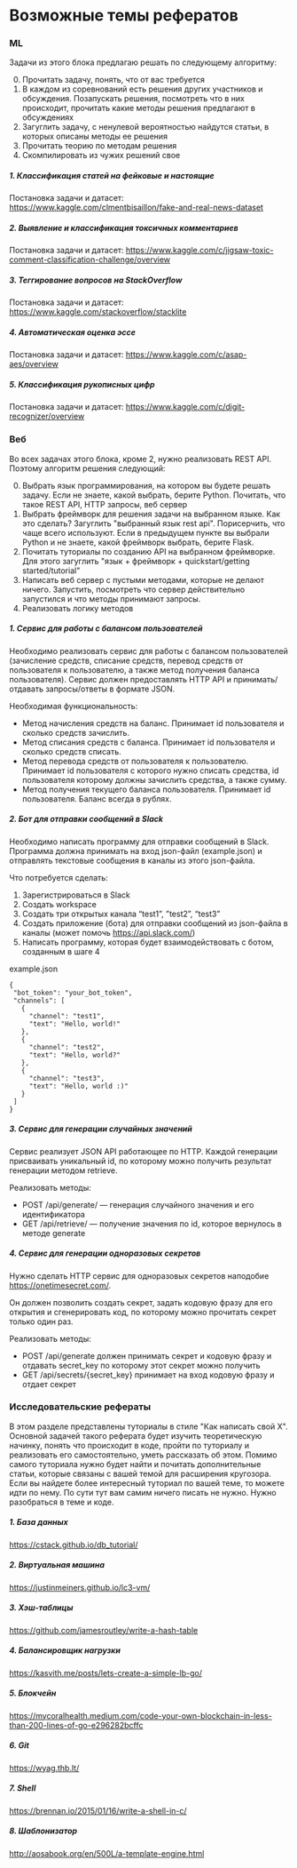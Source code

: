 # Возможные темы рефератов

### ML

Задачи из этого блока предлагаю решать по следующему алгоритму:

0. Прочитать задачу, понять, что от вас требуется
1. В каждом из соревнований есть решения других участников и обсуждения. Позапускать решения, посмотреть что в них происходит, прочитать какие методы решения предлагают в обсуждениях
2. Загуглить задачу, с ненулевой вероятностью найдутся статьи, в которых описаны методы ее решения
3. Прочитать теорию по методам решения
4. Скомпилировать из чужих решений свое

##### 1. Классификация статей на фейковые и настоящие

Постановка задачи и датасет: https://www.kaggle.com/clmentbisaillon/fake-and-real-news-dataset

##### 2. Выявление и классификация токсичных комментариев

Постановка задачи и датасет: https://www.kaggle.com/c/jigsaw-toxic-comment-classification-challenge/overview

##### 3. Теггирование вопросов на StackOverflow

Постановка задачи и датасет: https://www.kaggle.com/stackoverflow/stacklite

##### 4. Автоматическая оценка эссе

Постановка задачи и датасет: https://www.kaggle.com/c/asap-aes/overview

##### 5. Классификация рукописных цифр

Постановка задачи и датасет: https://www.kaggle.com/c/digit-recognizer/overview


### Веб

Во всех задачах этого блока, кроме 2, нужно реализовать REST API. Поэтому алгоритм решения следующий:

0. Выбрать язык программирования, на котором вы будете решать задачу. Если не знаете, какой выбрать, берите Python. Почитать, что такое REST API, HTTP запросы, веб сервер
1. Выбрать фреймворк для решения задачи на выбранном языке. Как это сделать? Загуглить "выбранный язык rest api". Порисерчить, что чаще всего используют. Если в предыдущем пункте вы выбрали Python и не знаете, какой фреймворк выбрать, берите Flask.
2. Почитать туториалы по созданию API на выбранном фреймворке. Для этого загуглить "язык + фреймворк + quickstart/getting started/tutorial"
3. Написать веб сервер с пустыми методами, которые не делают ничего. Запустить, посмотреть что сервер действительно запустился и что методы принимают запросы.
4. Реализовать логику методов

##### 1. Сервис для работы с балансом пользователей

Необходимо реализовать сервис для работы с балансом пользователей (зачисление средств, списание средств, перевод средств от пользователя к пользователю, а также метод получения баланса пользователя). Сервис должен предоставлять HTTP API и принимать/отдавать запросы/ответы в формате JSON.

Необходимая функциональность:

* Метод начисления средств на баланс. Принимает id пользователя и сколько средств зачислить.
* Метод списания средств с баланса. Принимает id пользователя и сколько средств списать.
* Метод перевода средств от пользователя к пользователю. Принимает id пользователя с которого нужно списать средства, id пользователя которому должны зачислить средства, а также сумму.
* Метод получения текущего баланса пользователя. Принимает id пользователя. Баланс всегда в рублях.

##### 2. Бот для отправки сообщений в Slack

Необходимо написать программу для отправки сообщений в Slack. Программа должна принимать на вход json-файл (example.json) и отправлять текстовые сообщения в каналы из этого json-файла.

Что потребуется сделать:

1. Зарегистрироваться в Slack
2. Создать workspace
3. Создать три открытых канала “test1”, ”test2”, “test3”
4. Создать приложение (бота) для отправки сообщений из json-файла в каналы (может помочь https://api.slack.com/)
5. Написать программу, которая будет взаимодействовать с ботом, созданным в шаге 4

example.json
```
{
 "bot_token": "your_bot_token",
 "channels": [
   {
     "channel": "test1",
     "text": "Hello, world!"
   },
   {
     "channel": "test2",
     "text": "Hello, world?"
   },
   {
     "channel": "test3",
     "text": "Hello, world :)"
   }
 ]
}
```

##### 3. Сервис для генерации случайных значений

Сервис реализует JSON API работающее по HTTP. Каждой генерации присваивать уникальный id, по которому можно получить результат генерации методом retrieve.

Реализовать методы:

* POST /api/generate/ — генерация случайного значения и его идентификатора
* GET /api/retrieve/ — получение значения по id, которое вернулось в методе generate

##### 4. Cервис для генерации одноразовых секретов

Нужно сделать HTTP сервис для одноразовых секретов наподобие https://onetimesecret.com/.

Он должен позволить создать секрет, задать кодовую фразу для его открытия и cгенерировать код, по которому можно прочитать секрет только один раз.

Реализовать методы:

* POST /api/generate должен принимать секрет и кодовую фразу и отдавать secret_key по которому этот секрет можно получить
* GET /api/secrets/{secret_key} принимает на вход кодовую фразу и отдает секрет


### Исследовательские рефераты

В этом разделе представлены туториалы в стиле "Как написать свой Х". Основной задачей такого реферата будет изучить теоретическую начинку, понять что происходит в коде, пройти по туториалу и реализовать его самостоятельно, уметь рассказать об этом. Помимо самого туториала нужно будет найти и почитать дополнительные статьи, которые связаны с вашей темой для расширения кругозора. Если вы найдете более интересный туториал по вашей теме, то можете идти по нему. По сути тут вам самим ничего писать не нужно. Нужно разобраться в теме и коде.

##### 1. База данных

https://cstack.github.io/db_tutorial/

##### 2. Виртуальная машина

https://justinmeiners.github.io/lc3-vm/

##### 3. Хэш-таблицы

https://github.com/jamesroutley/write-a-hash-table

##### 4. Балансировщик нагрузки

https://kasvith.me/posts/lets-create-a-simple-lb-go/

##### 5. Блокчейн

https://mycoralhealth.medium.com/code-your-own-blockchain-in-less-than-200-lines-of-go-e296282bcffc

##### 6. Git

https://wyag.thb.lt/

##### 7. Shell

https://brennan.io/2015/01/16/write-a-shell-in-c/

##### 8. Шаблонизатор

http://aosabook.org/en/500L/a-template-engine.html
